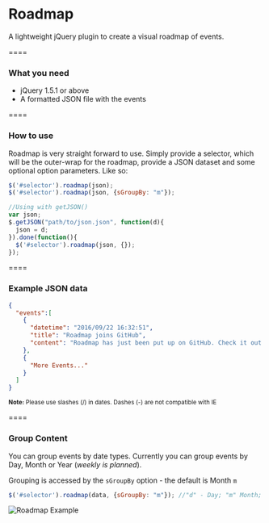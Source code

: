# Roadmap
A lightweight jQuery plugin to create a visual roadmap of events. 

====

### What you need 
* jQuery 1.5.1 or above
* A formatted JSON file with the events

====

### How to use
Roadmap is very straight forward to use. Simply provide a selector, which will be the outer-wrap for the roadmap, provide a JSON dataset and some optional option parameters. Like so:

```javascript
$('#selector').roadmap(json);
$('#selector').roadmap(json, {sGroupBy: "m"});

//Using with getJSON()
var json;
$.getJSON("path/to/json.json", function(d){
  json = d;
}).done(function(){
  $('#selector').roadmap(json, {});
});
```

====

### Example JSON data

```json
{
  "events":[
    {
      "datetime": "2016/09/22 16:32:51",
      "title": "Roadmap joins GitHub",
      "content": "Roadmap has just been put up on GitHub. Check it out at this link: https://github.com/ImClarky/Roadmap"
    },
    {
      "More Events..."
    }
  ]
}
```
<sub>**Note:** Please use slashes (/) in dates. Dashes (-) are not compatible with IE</sub>

====

### Group Content
You can group events by date types. Currently you can group events by Day, Month or Year (*weekly is planned*).

Grouping is accessed by the `sGroupBy` option - the default is Month `m`

```javascript
$('#selector').roadmap(data, {sGroupBy: "m"}); //"d" - Day; "m" Month; "y" - Year
```

![Roadmap Example](http://i.imgur.com/in1TkVV.png)
